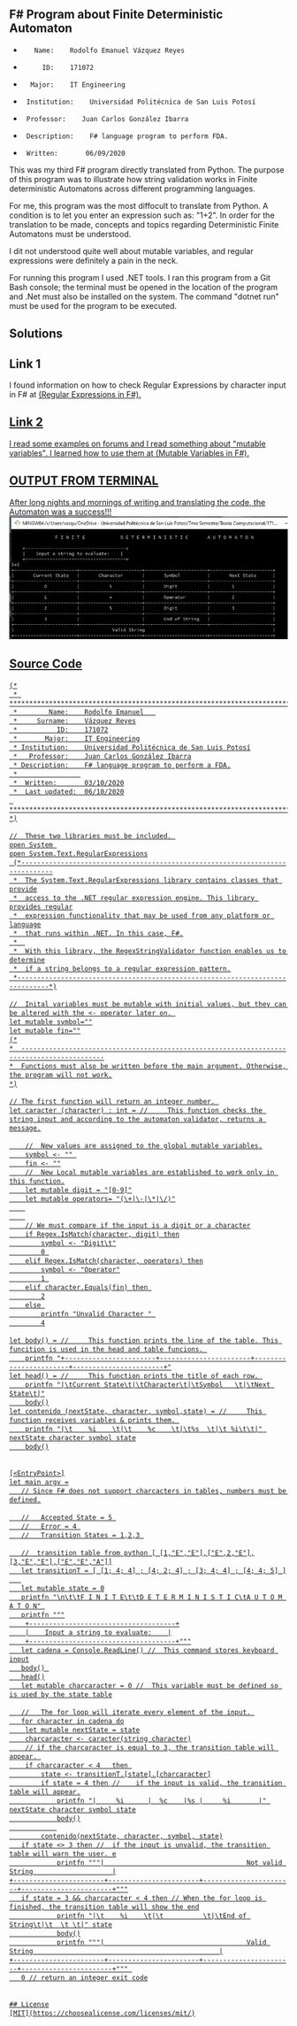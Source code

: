 ## F# Program about Finite Deterministic Automaton

 *        Name:    Rodolfo Emanuel Vázquez Reyes
 *          ID:    171072
 *       Major:    IT Engineering
 *      Institution:    Universidad Politécnica de San Luis Potosí
 *      Professor:    Juan Carlos González Ibarra
 *      Description:    F# language program to perform FDA.         
 *      Written:       06/09/2020


This was my third F# program directly translated from Python. 
The purpose of this program was to illustrate how string validation works in Finite deterministic Automatons across 
different programming languages. 

For me, this program was the most diffocult to translate from Python. 
A condition is to let you enter an expression such as: "1+2".
In order for the translation to be made, concepts and topics regarding Deterministic Finite Automatons must be understood. 

I dit not understood quite well about mutable variables, and regular expressions were definitely a pain in the neck.

For running this program I used .NET tools.
I ran this program from a Git Bash console; the terminal must be opened in the location of the program and .Net must also
be installed on the system. The command "dotnet run" must be used for the program to be executed. 

## Solutions
## Link 1
I found information on how to check Regular Expressions by character input in F# at <a href="https://docs.microsoft.com/en-us/dotnet/api/system.text.regularexpressions?view=netcore-3.1" target="\_blank"> (Regular Expressions in F#).
## Link 2
I read some examples on forums and I read something about "mutable variables". I learned how to 
use them at  <a href="https://docs.microsoft.com/en-us/dotnet/fsharp/language-reference/values/#:~:text=of%20functional%20programming.-,Mutable%20Variables,be%20modified%20in%20incorrect%20ways." target="\_blank"> (Mutable Variables in F#).


## OUTPUT FROM TERMINAL
After long nights and mornings of writing and translating the code, the Automaton was a success!!!
<img src="images/dotnetrun.png">

## Source Code
```F#
(*
 * *****************************************************************************
 *        Name:    Rodolfo Emanuel   
 *     Surname:    Vázquez Reyes
 *          ID:    171072
 *       Major:    IT Engineering
 * Institution:    Universidad Politécnica de San Luis Potosí
 *   Professor:    Juan Carlos González Ibarra
 * Description:    F# language program to perform a FDA.
 *                
 *  Written:       03/10/2020
 *  Last updated:  06/10/2020
 **************************************************************************** *)

//  These two libraries must be included. 
open System 
open System.Text.RegularExpressions
 (*------------------------------------------------------------------------------
 *  The System.Text.RegularExpressions library contains classes that provide
 *  access to the .NET regular expression engine. This library provides regular
 *  expression functionality that may be used from any platform or language
 *  that runs within .NET. In this case, F#.
 *  
 *  With this library, the RegexStringValidator function enables us to determine
 *  if a string belongs to a regular expression pattern.
 *------------------------------------------------------------------------------*)

//  Inital variables must be mutable with initial values, but they can be altered with the <- operator later on. 
let mutable symbol=""
let mutable fin=""
(*
*  -------------------------------------------------------------------------------------------
*  Functions must also be written before the main argument. Otherwise, the program will not work.
*)

// The first function will return an integer number. 
let caracter (character) : int = //     This function checks the string input and according to the automaton validator, returns a message.

    //  New values are assigned to the global mutable variables.
    symbol <- "" 
    fin <- ""
    //  New Local mutable variables are established to work only in this function.
    let mutable digit = "[0-9]"
    let mutable operators= "(\+|\-|\*|\/)"
    
    
    // We must compare if the input is a digit or a character
    if Regex.IsMatch(character, digit) then
        symbol <- "Digit\t"
        0 
    elif Regex.IsMatch(character, operators) then
        symbol <- "Operator"
        1 
    elif character.Equals(fin) then 
        2
    else 
        printfn "Unvalid Character " 
        4

let body() = //     This function prints the line of the table. This funcition is used in the head and table funcions. 
    printfn "+-----------------------+-----------------------+-----------------------+-----------------------+"
let head() = //     This function prints the title of each row. 
    printfn "|\tCurrent State\t|\tCharacter\t|\tSymbol   \t|\tNext State\t|"
    body()
let contenido (nextState, character, symbol,state) = //     This function receives variables & prints them. 
    printfn "|\t    %i    \t|\t    %c    \t|\t%s  \t|\t %i\t\t|" nextState character symbol state
    body()


[<EntryPoint>]
let main argv =
   // Since F# does not support charcacters in tables, numbers must be defined.

   //   Accepted State = 5 
   //   Error = 4 
   //   Transition States = 1,2,3 

   //  transition table from python [ [1,"E","E"],["E",2,"E"],[3,"E","E"],["E","E","A"]]
   let transitionT = [ [1; 4; 4] ; [4; 2; 4] ; [3; 4; 4] ; [4; 4; 5] ]
   
   let mutable state = 0
   printfn "\n\t\tF I N I T E\t\tD E T E R M I N I S T I C\tA U T O M A T O N" 
   printfn """
    +-------------------------------------+
    |    Input a string to evaluate:    |
    +-------------------------------------+"""
   let cadena = Console.ReadLine() //  This command stores keyboard input
   body() 
   head()
   let mutable charcaracter = 0 //  This variable must be defined so is used by the state table

   //   The for loop will iterate every element of the input. 
   for character in cadena do
    let mutable nextState = state
    charcaracter <- caracter(string character)
    // if the charcaracter is equal to 3, the transition table will appear. 
    if charcaracter < 4   then 
        state <- transitionT.[state].[charcaracter]
        if state = 4 then //    if the input is valid, the transition table will appear.
            printfn "|     %i      |  %c    |%s |     %i       |" nextState character symbol state
            body()
            
        contenido(nextState, character, symbol, state)
   if state <> 3 then //  if the input is unvalid, the transition table will warn the user. e
            printfn """|                                    Not valid String                    |
+-----------------------+-----------------------+-----------------------+-----------------------+"""
   if state = 3 && charcaracter < 4 then // When the for loop is finished, the transition table will show the end
            printfn "|\t    %i    \t|\t          \t|\tEnd of String\t|\t  \t \t|" state
            body()
            printfn """|                                    Valid String                                               |
+-----------------------+-----------------------+-----------------------+-----------------------+""" 
   0 // return an integer exit code


## License
[MIT](https://choosealicense.com/licenses/mit/)
